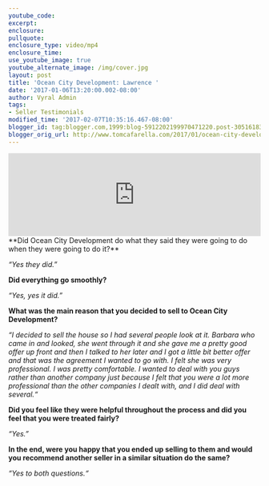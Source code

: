 ```yaml
---
youtube_code:
excerpt:
enclosure:
pullquote:
enclosure_type: video/mp4
enclosure_time:
use_youtube_image: true
youtube_alternate_image: /img/cover.jpg
layout: post
title: 'Ocean City Development: Lawrence '
date: '2017-01-06T13:20:00.002-08:00'
author: Vyral Admin
tags:
- Seller Testimonials
modified_time: '2017-02-07T10:35:16.467-08:00'
blogger_id: tag:blogger.com,1999:blog-5912202199970471220.post-3051618336626159818
blogger_orig_url: http://www.tomcafarella.com/2017/01/ocean-city-development-lawrence.html
---
```

<iframe width="100%" height="166" scrolling="no" frameborder="no" src="https://w.soundcloud.com/player/?url=https%3A//api.soundcloud.com/tracks/301268743&amp;color=ff5500"></iframe>
**Did Ocean City Development do what they said they were going to do when they were going to do it?**

*“Yes they did.”*

**Did everything go smoothly?**

*“Yes, yes it did.”*

**What was the main reason that you decided to sell to Ocean City Development?**

*“I decided to sell the house so I had several people look at it. Barbara who came in and looked, she went through it and she gave me a pretty good offer up front and then I talked to her later and I got a little bit better offer and that was the agreement I wanted to go with. I felt she was very professional. I was pretty comfortable. I wanted to deal with you guys rather than another company just because I felt that you were a lot more professional than the other companies I dealt with, and I did deal with several.“*

**Did you feel like they were helpful throughout the process and did you feel that you were treated fairly?**

*“Yes.”*

**In the end, were you happy that you ended up selling to them and would you recommend another seller in a similar situation do the same?**

*“Yes to both questions.“*
